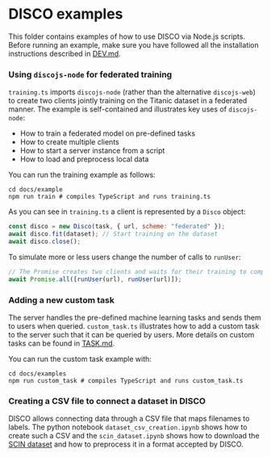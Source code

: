 # DISCO examples

This folder contains examples of how to use DISCO via Node.js scripts. Before running an example, make sure you have followed all the installation instructions described in [DEV.md](../../DEV.md#installation-guide).

### Using `discojs-node` for federated training

`training.ts` imports `discojs-node` (rather than the alternative `discojs-web`) to create two clients jointly training on the Titanic dataset in a federated manner. The example is self-contained and illustrates key uses of `discojs-node`:

- How to train a federated model on pre-defined tasks
- How to create multiple clients
- How to start a server instance from a script
- How to load and preprocess local data

You can run the training example as follows:

```
cd docs/example
npm run train # compiles TypeScript and runs training.ts
```

As you can see in `training.ts` a client is represented by a `Disco` object:

```js
const disco = new Disco(task, { url, scheme: "federated" });
await disco.fit(dataset); // Start training on the dataset
await disco.close();
```

To simulate more or less users change the number of calls to `runUser`:

```js
// The Promise creates two clients and waits for their training to complete
await Promise.all([runUser(url), runUser(url)]);
```

### Adding a new custom task

The server handles the pre-defined machine learning tasks and sends them to users when queried. `custom_task.ts` illustrates how to add a custom task to the server such that it can be queried by users. More details on custom tasks can be found in [TASK.md](../TASK.md).

You can run the custom task example with:

```
cd docs/examples
npm run custom_task # compiles TypeScript and runs custom_task.ts
```

### Creating a CSV file to connect a dataset in DISCO

DISCO allows connecting data through a CSV file that maps filenames to labels. The python notebook `dataset_csv_creation.ipynb` shows how to create such a CSV and the `scin_dataset.ipynb` shows how to download the [SCIN dataset](https://github.com/google-research-datasets/scin/tree/main?tab=readme-ov-file) and how to preprocess it in a format accepted by DISCO.
